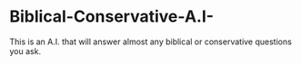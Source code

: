 # Biblical-Conservative-A.I-
This is an A.I. that will answer almost any biblical or conservative questions you ask.
